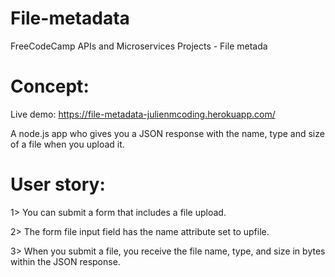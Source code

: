 # File-metadata
FreeCodeCamp APIs and Microservices Projects - File metada

# Concept:
Live demo: https://file-metadata-julienmcoding.herokuapp.com/

A node.js app who gives you a JSON response with the name, type and size of a file when you upload it.

# User story:

1> You can submit a form that includes a file upload.

2> The form file input field has the name attribute set to upfile.

3> When you submit a file, you receive the file name, type, and size in bytes within the JSON response.
